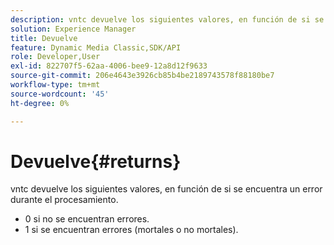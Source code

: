 ```yaml
---
description: vntc devuelve los siguientes valores, en función de si se encuentra un error durante el procesamiento.
solution: Experience Manager
title: Devuelve
feature: Dynamic Media Classic,SDK/API
role: Developer,User
exl-id: 822707f5-62aa-4006-bee9-12a8d12f9633
source-git-commit: 206e4643e3926cb85b4be2189743578f88180be7
workflow-type: tm+mt
source-wordcount: '45'
ht-degree: 0%

---
```


# Devuelve{#returns}

vntc devuelve los siguientes valores, en función de si se encuentra un error durante el procesamiento.

* 0 si no se encuentran errores.
* 1 si se encuentran errores (mortales o no mortales).
